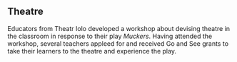 ## Theatre

Educators from Theatr Iolo developed a workshop about devising theatre in the classroom in response to their play *Muckers*. Having attended the workshop, several teachers appleed for and received Go and See grants to take their learners to the theatre and experience the play.